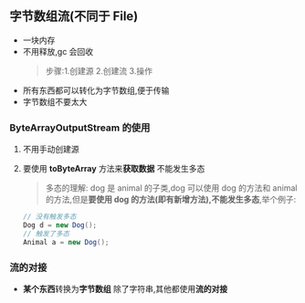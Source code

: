 ## 字节数组流(不同于 File)

- 一块内存
- 不用释放,gc 会回收
  > 步骤:1.创建源 2.创建流 3.操作
- 所有东西都可以转化为字节数组,便于传输
- 字节数组不要太大

### ByteArrayOutputStream 的使用

1.  不用手动创建源
2.  要使用 **toByteArray** 方法来**获取数据**
    不能发生多态

    > 多态的理解:
    > dog 是 animal 的子类,dog 可以使用 dog 的方法和 animal 的方法,但是**要使用 dog 的方法(即有新增方法),不能发生多态**,举个例子:

    ```java
    // 没有触发多态
    Dog d = new Dog();
    // 触发了多态
    Animal a = new Dog();
    ```

### 流的对接

- **某个东西**转换为**字节数组**
  除了字符串,其他都使用**流的对接**
